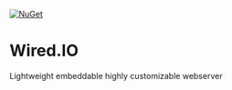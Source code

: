 [![NuGet](https://img.shields.io/nuget/v/Wired.IO.svg)](https://www.nuget.org/packages/Wired.IO/)

# Wired.IO
Lightweight embeddable highly customizable webserver
